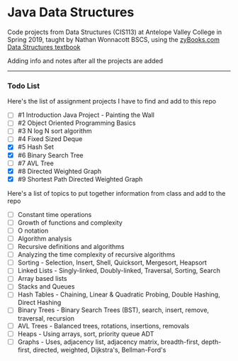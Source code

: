 # Java Data Structures

Code projects from Data Structures (CIS113) at Antelope Valley College in Spring 2019, 
taught by Nathan Wonnacott BSCS, using the [zyBooks.com Data Structures textbook](https://learn.zybooks.com/zybook/DataStructuresEssentialsR51)

Adding info and notes after all the projects are added
___
### Todo List
Here's the list of assignment projects I have to find and add to this repo 
* [ ] \#1 Introduction Java Project - Painting the Wall
* [ ] \#2 Object Oriented Programming Basics
* [ ] \#3 N log N sort algorithm
* [ ] \#4 Fixed Sized Deque
* [X] \#5 Hash Set
* [X] \#6 Binary Search Tree
* [ ] \#7 AVL Tree
* [X] \#8 Directed Weighted Graph
* [X] \#9 Shortest Path Directed Weighted Graph

Here's a list of topics to put together information from class and add to the repo
* [ ] Constant time operations
* [ ] Growth of functions and complexity
* [ ] O notation
* [ ] Algorithm analysis
* [ ] Recursive definitions and algorithms
* [ ] Analyzing the time complexity of recursive algorithms
* [ ] Sorting - Selection, Insert, Shell, Quicksort, Mergesort, Heapsort
* [ ] Linked Lists - Singly-linked, Doubly-linked, Traversal, Sorting, Search
* [ ] Array based lists
* [ ] Stacks and Queues
* [ ] Hash Tables - Chaining, Linear & Quadratic Probing, Double Hashing, Direct Hashing
* [ ] Binary Trees - Binary Search Trees (BST), search, insert, remove, traversal, recursion
* [ ] AVL Trees - Balanced trees, rotations, insertions, removals
* [ ] Heaps - Using arrays, sort, priority queue ADT
* [ ] Graphs - Uses, adjacency list, adjacency matrix, breadth-first, depth-first, directed, weighted, Dijkstra's, Bellman-Ford's  